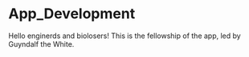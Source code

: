 # App_Development

Hello enginerds and biolosers! This is the fellowship of the app, led by Guyndalf the White.
